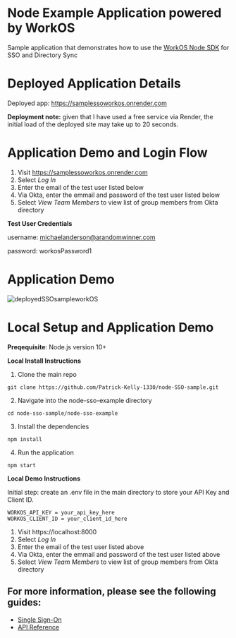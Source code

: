 # Node Example Application powered by WorkOS

Sample application that demonstrates how to use the [WorkOS Node SDK](https://github.com/workos-inc/workos-node) for SSO and Directory Sync

# Deployed Application Details

Deployed app:  https://samplessoworkos.onrender.com

**Deployment note:** given that I have used a free service via Render, the initial load of the deployed site may take up to 20 seconds. 

# Application Demo and Login Flow 
1. Visit https://samplessoworkos.onrender.com
2. Select _Log In_
3. Enter the email of the test user listed below 
4. Via Okta, enter the emmail and password of the test user listed below
5. Select _View Team Members_ to view list of group members from Okta directory

**Test User Credentials**

username: michaelanderson@arandomwinner.com

password: workosPassword1

# Application Demo 
![deployedSSOsampleworkOS](https://user-images.githubusercontent.com/51098314/233248709-aba596b0-8fff-4ded-b549-c67ad1a17a2e.gif)

# Local Setup and Application Demo

**Preqequisite**: Node.js version 10+

**Local Install Instructions**

1. Clone the main repo

```
git clone https://github.com/Patrick-Kelly-1330/node-SSO-sample.git
```
2. Navigate into the node-sso-example directory 
```
cd node-sso-sample/node-sso-example
```

3. Install the dependencies
```
npm install
```

4. Run the application
```
npm start
```
**Local Demo Instructions**

Initial step: create an .env file in the main directory to store your API Key and Client ID. 

```
WORKOS_API_KEY = your_api_key_here
WORKOS_CLIENT_ID = your_client_id_here
```

1. Visit https://localhost:8000
2. Select _Log In_
3. Enter the email of the test user listed above 
4. Via Okta, enter the emmail and password of the test user listed above
5. Select _View Team Members_ to view list of group members from Okta directory

## For more information, please see the following guides:

- [Single Sign-On](https://workos.com/docs/sso/guide)
- [API Reference](https://workos.com/docs/reference)
